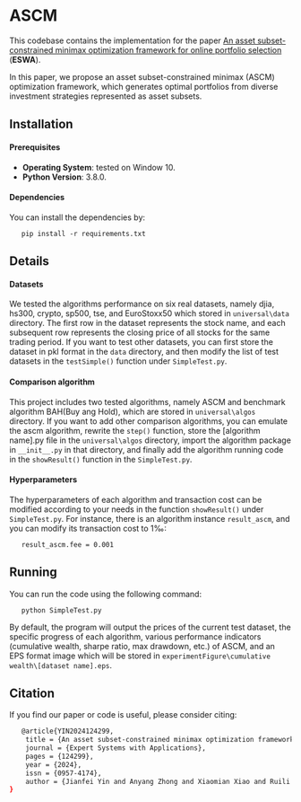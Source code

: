 # ASCM
This codebase contains the implementation for the paper [An asset subset-constrained minimax optimization framework for online portfolio selection](https://doi.org/10.1016/j.eswa.2024.124299) (**ESWA**).

In this paper, we propose an asset subset-constrained minimax (ASCM) optimization framework, which generates optimal portfolios from diverse investment strategies represented as asset subsets.

## Installation

#### Prerequisites

- **Operating System**: tested on Window 10.
- **Python Version**: 3.8.0.

#### Dependencies

You can install the dependencies by:

```
   pip install -r requirements.txt
```

## Details

#### Datasets
We tested the algorithms performance on six real datasets, namely djia, hs300, crypto, sp500, tse, and EuroStoxx50 which stored in `universal\data` directory. The first row in the dataset represents the stock name, and each subsequent row represents the closing price of all stocks for the same trading period. If you want to test other datasets, you can first store the dataset in pkl format in the `data` directory, and then modify the list of test datasets in the `testSimple()` function under `SimpleTest.py`.

#### Comparison algorithm

This project includes two tested algorithms, namely ASCM and benchmark algorithm BAH(Buy ang Hold), which are stored in `universal\algos` directory. If you want to add other comparison algorithms, you can emulate the ascm algorithm, rewrite the `step()` function, store the [algorithm name].py file in the `universal\algos` directory, import the algorithm package in `__init__.py` in that directory, and finally add the algorithm running code in the `showResult()` function in the `SimpleTest.py`.

#### Hyperparameters

The hyperparameters of each algorithm and transaction cost can be modified according to your needs in the function `showResult()` under `SimpleTest.py`. For instance, there is an algorithm instance `result_ascm`, and you can modify its transaction cost to 1‰:
```
   result_ascm.fee = 0.001
```

## Running

You can run the code using the following command:

```
   python SimpleTest.py
```
By default, the program will output the prices of the current test dataset, the specific progress of each algorithm, various performance indicators (cumulative wealth, sharpe ratio, max drawdown, etc.) of ASCM, and an EPS format image which will be stored in `experimentFigure\cumulative wealth\[dataset name].eps`.


## Citation
If you find our paper or code is useful, please consider citing:
```bash
   @article{YIN2024124299,
    title = {An asset subset-constrained minimax optimization framework for online portfolio selection},
    journal = {Expert Systems with Applications},
    pages = {124299},
    year = {2024},
    issn = {0957-4174},
    author = {Jianfei Yin and Anyang Zhong and Xiaomian Xiao and Ruili Wang and Joshua Zhexue Huang},
}
```

